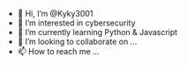 - 👋 Hi, I’m @Kyky3001
- 👀 I’m interested in cybersecurity
- 🌱 I’m currently learning Python & Javascript
- 💞️ I’m looking to collaborate on ...
- 📫 How to reach me ...

<!---
Kyky3001/Kyky3001 is a ✨ special ✨ repository because its `README.md` (this file) appears on your GitHub profile.
You can click the Preview link to take a look at your changes.
--->

